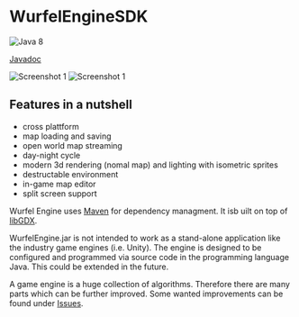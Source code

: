 # WurfelEngineSDK
![Java 8](https://img.shields.io/badge/Java-8-lightgrey.svg)

[Javadoc](http://bsvogler.github.io/WurfelEngineSDK/)

![Screenshot 1](http://wurfelengine.net/screenshots/2017_0.jpg)
![Screenshot 1](http://wurfelengine.net/screenshots/2017_1.jpg)

## Features in a nutshell
* cross plattform
* map loading and saving
* open world map streaming
* day-night cycle
* modern 3d rendering (nomal map) and lighting with isometric sprites
* destructable environment
* in-game map editor
* split screen support

Wurfel Engine uses [Maven](https://maven.apache.org) for dependency managment. It isb uilt on top of [libGDX](https://github.com/libgdx/libgdx).

WurfelEngine.jar is not intended to work as a stand-alone application like the industry game engines (i.e. Unity). The engine is designed to be configured and programmed via source code in the programming language Java. This could be extended in the future.

A game engine is a huge collection of algorithms. Therefore there are many parts which can be further improved. Some wanted improvements can be found under [Issues](https://github.com/BSVogler/WurfelEngineSDK/issues).
